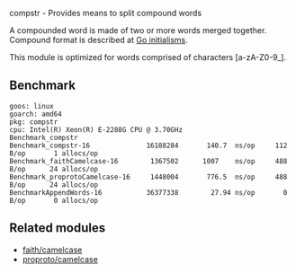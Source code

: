compstr - Provides means to split compound words

A compounded word is made of two or more words merged together.
Compound format is described at [Go initialisms](
https://github.com/golang/go/wiki/CodeReviewComments#initialisms
).

This module is optimized for words comprised of characters
[a-zA-Z0-9_].

## Benchmark

    goos: linux
    goarch: amd64
    pkg: compstr
    cpu: Intel(R) Xeon(R) E-2288G CPU @ 3.70GHz
    Benchmark_compstr
    Benchmark_compstr-16              16188284       140.7  ns/op     112 B/op       1 allocs/op
    Benchmark_faithCamelcase-16        1367502      1007    ns/op     488 B/op      24 allocs/op
    Benchmark_proprotoCamelcase-16     1448004       776.5  ns/op     488 B/op      24 allocs/op
    BenchmarkAppendWords-16           36377338        27.94 ns/op       0 B/op       0 allocs/op


## Related modules

- [faith/camelcase](https://pkg.go.dev/github.com/fatih/camelcase)
- [proproto/camelcase](https://pkg.go.dev/github.com/proproto/camelcase)
